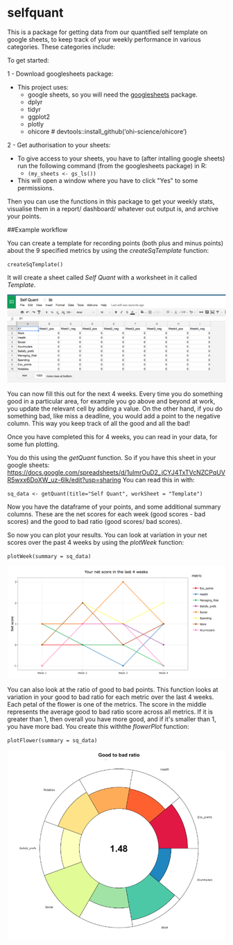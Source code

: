# selfquant

This is a package for getting data from our quantified self template on google sheets, to keep track of your weekly performance in various categories. 
These categories include: 

To get started: 

1 - Download googlesheets package:
- This project uses:
    - google sheets, so you will need the [googlesheets](https://github.com/jennybc/googlesheets) package. 
    - dplyr
    - tidyr
    - ggplot2
    - plotly
    - ohicore # devtools::install_github(‘ohi-science/ohicore’)
    

2 - Get authorisation to your sheets:
- To give access to your sheets, you have to (after intalling google sheets) run the following command (from the googlesheets package) in R: 
    - `(my_sheets <- gs_ls())`
- This will open a window where you have to click "Yes" to some permissions. 

Then you can use the functions in this package to get your weekly stats, visualise them in a report/ dashboard/ whatever out output is, and archive your points. 

##Example workflow

You can create a template for recording points (both plus and minus points) about the 9 specified metrics by using the *createSqTemplate* function: 

`createSqTemplate()`

It will create a sheet called *Self Quant* with a worksheet in it called *Template*. 

![Image of Template](https://github.com/maczokni/selfquant/blob/master/imgOfTempSq.png)

You can now fill this out for the next 4 weeks. Every time you do something good in a particular area, for example you go above and beyond at work, you update the relevant cell by adding a value. On the other hand, if you do something bad, like miss a deadline, you would add a point to the negative column. This way you keep track of all the good and all the bad!

Once you have completed this for 4 weeks, you can read in your data, for some fun plotting. 

You do this using the *getQuant* function. So if you have this sheet in your google sheets:
https://docs.google.com/spreadsheets/d/1ulmrOuD2_jCYJ4TxTVcNZCPqUVR5wxx6DoXW_uz-6lk/edit?usp=sharing
You can read this in with:

`sq_data <- getQuant(title="Self Quant", workSheet = "Template")`

Now you have the dataframe of your points, and some additional summary columns. These are the net scores for each week (good scores - bad scores) and the good to bad ratio (good scores/ bad scores). 

So now you can plot your results. You can look at variation in your net scores over the past 4 weeks by using the *plotWeek* function:

`plotWeek(summary = sq_data)`

![Image of plotWeek](https://github.com/maczokni/selfquant/blob/master/plotWeek.png)

You can also look at the ratio of good to bad points. This function looks at variation in your good to bad ratio for each metric over the last 4 weeks. Each petal of the flower is one of the metrics. The score in the middle represents the average good to bad ratio score across all metrics. If it is greater than 1, then overall you have more good, and if it's smaller than 1, you have more bad. You create this withthe *flowerPlot* function:

`plotFlower(summary = sq_data)`

![Image of flowerPlot](https://github.com/maczokni/selfquant/blob/master/flowerPlot.png)

